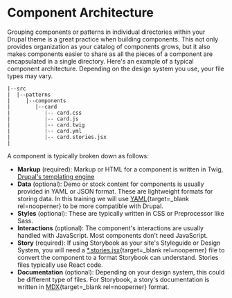 # Component Architecture

Grouping components or patterns in individual directories within your Drupal theme is a great practice when building components. This not only provides organization as your catalog of components grows, but it also makes components easier to share as all the pieces of a component are encapsulated in a single directory. Here's an example of a typical component architecture. Depending on the design system you use, your file types may vary.

```twig
|--src
|  |--patterns
|     |--components
|        |--card
|           |-- card.css
|           |-- card.js
|           |-- card.twig
|           |-- card.yml
|           |-- card.stories.jsx
|
```

A component is typically broken down as follows:

* **Markup** (required): Markup or HTML for a component is written in Twig, [Drupal's templating engine](https://www.drupal.org/docs/theming-drupal/twig-in-drupal)
* **Data** (optional): Demo or stock content for components is usually provided in YAML or JSON format. These are lightweight formats for storing data. In this training we will use [YAML](https://www.redhat.com/en/topics/automation/what-is-yaml){target=_blank rel=nooperner} to be more compatible with Drupal.
* **Styles** (optional): These are typically written in CSS or Preprocessor like Sass.
* **Interactions** (optional): The component's interactions are usually handled with JavaScript.  Most components don't need JavaScript.
* **Story** (required): If using Storybook as your site's Styleguide or Design System, you will need a [*.stories.jsx](https://storybook.js.org/docs/get-started/whats-a-story){target=_blank rel=nooperner} file to convert the component to a format Storybook can understand.  Stories files typically use React code.
* **Documentation** (optional): Depending on your design system, this could be different type of files. For Storybook, a story's documentation is written in [MDX](https://storybook.js.org/docs/writing-docs/mdx){target=_blank rel=nooperner} format.
